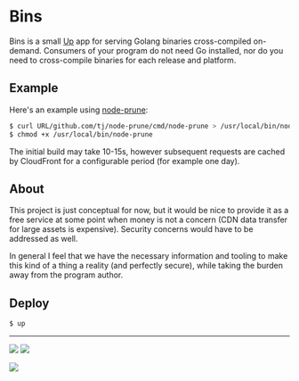# Bins

Bins is a small [Up](https://github.com/apex/up) app for serving Golang binaries cross-compiled on-demand. Consumers of your program do not need Go installed, nor do you need to cross-compile binaries for each release and platform.


## Example

Here's an example using [node-prune](https://github.com/tj/node-prune):

```sh
$ curl URL/github.com/tj/node-prune/cmd/node-prune > /usr/local/bin/node-prune
$ chmod +x /usr/local/bin/node-prune
```

The initial build may take 10-15s, however subsequent requests are cached by CloudFront for a configurable period (for example one day).

## About

This project is just conceptual for now, but it would be nice to provide it as a free service at some point when money is not a concern (CDN data transfer for large assets is expensive). Security concerns would have to be addressed as well.

In general I feel that we have the necessary information and tooling to make this kind of a thing a reality (and perfectly secure), while taking the burden away from the program author.

## Deploy

```sh
$ up
```

---

![](https://img.shields.io/badge/license-MIT-blue.svg)
![](https://img.shields.io/badge/status-stable-green.svg)

<a href="https://apex.sh"><img src="http://tjholowaychuk.com:6000/svg/sponsor"></a>

